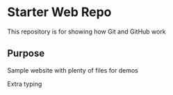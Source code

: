 # Starter Web Repo

This repository is for showing how Git and GitHub work

## Purpose

Sample website with plenty of files for demos

Extra typing